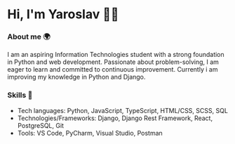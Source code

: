 
<h1>Hi, I'm Yaroslav 👨‍💻</h1>

<h3>About me 🌍</h3>
I am an aspiring Information Technologies student with a strong foundation in Python and web development. Passionate about problem-solving, I am eager to learn and committed to continuous improvement. Currently i am improving my knowledge in Python and Django.

<h3>Skills 🔨</h6>
<ul>
<li>Tech languages: Python, JavaScript, TypeScript, HTML/CSS, SCSS, SQL</li>
<li>Technologies/Frameworks: Django, Django Rest Framework, React, PostgreSQL, Git</li>
<li>Tools: VS Code, PyCharm, Visual Studio, Postman</li>
</ul>

